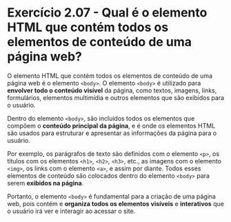 # Exercício 2.07 - Qual é o elemento HTML que contém todos os elementos de conteúdo de uma página web?

O elemento HTML que contém todos os elementos de conteúdo de uma página web é o elemento `<body>`. O elemento `<body>` é utilizado para **envolver todo o conteúdo visível** da página, como textos, imagens, links, formulários, elementos multimídia e outros elementos que são exibidos para o usuário.

Dentro do elemento `<body>`, são incluídos todos os elementos que compõem o **conteúdo principal da página**, e é onde os elementos HTML são usados para estruturar e apresentar as informações da página para o usuário.

Por exemplo, os parágrafos de texto são definidos com o elemento `<p>`, os títulos com os elementos `<h1>`, `<h2>`, `<h3>`, etc., as imagens com o elemento `<img>`, os links com o elemento `<a>`, e assim por diante. Todos esses elementos de conteúdo são colocados dentro do elemento `<body>` para serem **exibidos na página**.

Portanto, o elemento `<body>` é fundamental para a criação de uma página web, pois contém e **organiza todos os elementos visíveis** e **interativos** que o usuário irá ver e interagir ao acessar o site.
